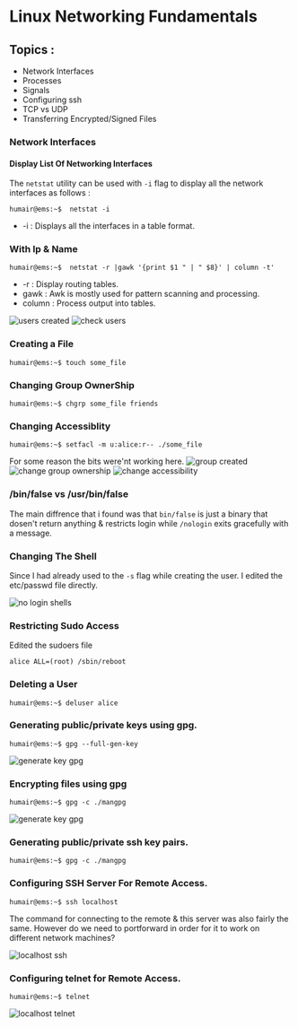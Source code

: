 # Linux Networking Fundamentals

## Topics :
* Network Interfaces
* Processes
* Signals
* Configuring ssh
* TCP vs UDP
* Transferring Encrypted/Signed Files

  

### Network Interfaces 

#### Display List Of Networking Interfaces
The `netstat` utility can be used with `-i` flag to display all the network interfaces as follows : 
```console
humair@ems:~$  netstat -i
```
* -i : Displays all the interfaces in a table format.

### With Ip & Name
```console
humair@ems:~$  netstat -r |gawk '{print $1 " | " $8}' | column -t'
``````
* -r : Display routing tables.
* gawk : Awk is mostly used for pattern scanning and processing.
* column : Process output into tables.

![users created](https://i.ibb.co/gVYq3TB/1.png)
![check users](https://i.ibb.co/R93nVpv/check-users.png)


### Creating a File

```console
humair@ems:~$ touch some_file
```



### Changing Group OwnerShip
```console
humair@ems:~$ chgrp some_file friends
```
### Changing Accessiblity 
```console
humair@ems:~$ setfacl -m u:alice:r-- ./some_file
```
For some reason the bits were'nt working here.
![group created](https://i.ibb.co/9r8jXJg/create-Grou.png)
![change group ownership](https://i.ibb.co/Yyrw7kh/2.png)
![change accessibility](https://i.ibb.co/8mcBzpc/acl.png)



### /bin/false vs /usr/bin/false

The main diffrence that i found was that `bin/false` is just a binary that dosen't return anything & restricts login while `/nologin` exits gracefully with a message.

### Changing The Shell 

Since I had already used to the `-s` flag while creating the user. I edited the etc/passwd file directly.

![no login shells](https://i.ibb.co/Nx6MgKr/nolgin.png)

### Restricting Sudo Access
Edited the sudoers file 
```console
alice ALL=(root) /sbin/reboot
```
### Deleting a User

```console
humair@ems:~$ deluser alice
```

### Generating public/private keys using gpg.

```console
humair@ems:~$ gpg --full-gen-key
```
![generate key gpg](https://i.ibb.co/84hQ4Wr/gpg-key-gen.png)

### Encrypting files using gpg
```console
humair@ems:~$ gpg -c ./mangpg
```
![generate key gpg](https://i.ibb.co/84hQ4Wr/gpg-key-gen.png)
### Generating public/private ssh key pairs.
```console
humair@ems:~$ gpg -c ./mangpg
```
### Configuring SSH Server For Remote Access.
```console
humair@ems:~$ ssh localhost
```

The command for connecting to the remote & this server was also fairly the same. However do we need to portforward in order for it to work on different network machines?

![localhost ssh](https://i.ibb.co/L1TVxnS/localhost-ssh.png)

### Configuring telnet for Remote Access.

```console
humair@ems:~$ telnet
```
![localhost telnet](https://i.ibb.co/9GzWvVz/telnet.png)
